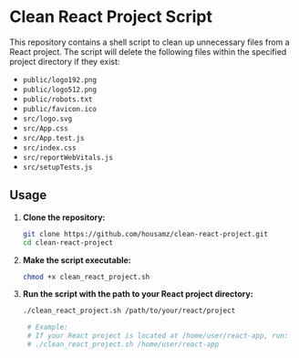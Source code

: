 # Clean React Project Script

This repository contains a shell script to clean up unnecessary files from a React project. The script will delete the following files within the specified project directory if they exist:

- `public/logo192.png`
- `public/logo512.png`
- `public/robots.txt`
- `public/favicon.ico`
- `src/logo.svg`
- `src/App.css`
- `src/App.test.js`
- `src/index.css`
- `src/reportWebVitals.js`
- `src/setupTests.js`

## Usage

1. **Clone the repository:**

   ```sh
   git clone https://github.com/housamz/clean-react-project.git
   cd clean-react-project
   ```

2. **Make the script executable:**

   ```sh
   chmod +x clean_react_project.sh
   ```

3. **Run the script with the path to your React project directory:**

   ```sh
   ./clean_react_project.sh /path/to/your/react/project

    # Example:
    # If your React project is located at /home/user/react-app, run:
    # ./clean_react_project.sh /home/user/react-app
   ```
